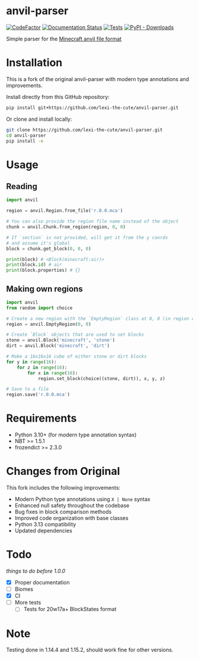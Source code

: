 # anvil-parser
[![CodeFactor](https://www.codefactor.io/repository/github/lexi-the-cute/anvil-parser/badge/master)](https://www.codefactor.io/repository/github/lexi-the-cute/anvil-parser/overview/master)
[![Documentation Status](https://readthedocs.org/projects/anvil-parser/badge/?version=latest)](https://anvil-parser.readthedocs.io/en/latest/?badge=latest)
[![Tests](https://github.com/lexi-the-cute/anvil-parser/actions/workflows/run-pytest.yml/badge.svg)](https://github.com/lexi-the-cute/anvil-parser/actions/workflows/run-pytest.yml)
[![PyPI - Downloads](https://img.shields.io/pypi/dm/anvil-parser)](https://pypi.org/project/anvil-parser/)

Simple parser for the [Minecraft anvil file format](https://minecraft.gamepedia.com/Anvil_file_format)

# Installation
This is a fork of the original anvil-parser with modern type annotations and improvements.

Install directly from this GitHub repository:
```bash
pip install git+https://github.com/lexi-the-cute/anvil-parser.git
```

Or clone and install locally:
```bash
git clone https://github.com/lexi-the-cute/anvil-parser.git
cd anvil-parser
pip install -e
```

# Usage
## Reading
```python
import anvil

region = anvil.Region.from_file('r.0.0.mca')

# You can also provide the region file name instead of the object
chunk = anvil.Chunk.from_region(region, 0, 0)

# If `section` is not provided, will get it from the y coords
# and assume it's global
block = chunk.get_block(0, 0, 0)

print(block) # <Block(minecraft:air)>
print(block.id) # air
print(block.properties) # {}
```

## Making own regions
```python
import anvil
from random import choice

# Create a new region with the `EmptyRegion` class at 0, 0 (in region coords)
region = anvil.EmptyRegion(0, 0)

# Create `Block` objects that are used to set blocks
stone = anvil.Block('minecraft', 'stone')
dirt = anvil.Block('minecraft', 'dirt')

# Make a 16x16x16 cube of either stone or dirt blocks
for y in range(16):
    for z in range(16):
        for x in range(16):
            region.set_block(choice((stone, dirt)), x, y, z)

# Save to a file
region.save('r.0.0.mca')
```

# Requirements
- Python 3.10+ (for modern type annotation syntax)
- NBT >= 1.5.1
- frozendict >= 2.3.0

# Changes from Original
This fork includes the following improvements:
- Modern Python type annotations using `X | None` syntax
- Enhanced null safety throughout the codebase
- Bug fixes in block comparison methods
- Improved code organization with base classes
- Python 3.13 compatibility
- Updated dependencies

# Todo
*things to do before 1.0.0*
- [x] Proper documentation
- [ ] Biomes
- [x] CI
- [ ] More tests
  - [ ] Tests for 20w17a+ BlockStates format

# Note
Testing done in 1.14.4 and 1.15.2, should work fine for other versions.
